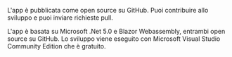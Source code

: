 ﻿L'app è pubblicata come open source su GitHub. Puoi contribuire allo sviluppo e puoi inviare richieste pull.

L'app è basata su Microsoft .Net 5.0 e Blazor Webassembly, entrambi open source su GitHub.
Lo sviluppo viene eseguito con Microsoft Visual Studio Community Edition che è gratuito.